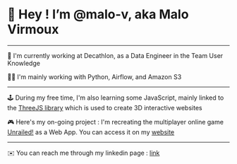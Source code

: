 # 👋 Hey ! I’m @malo-v, aka Malo Virmoux 

---

🏃 I'm currently working at Decathlon, as a Data Engineer in the Team User Knowledge

👨‍💻 I'm mainly working with Python, Airflow, and Amazon S3

---

🕹️ During my free time, I'm also learning some JavaScript, mainly linked to the [ThreeJS library](https://threejs.org/) which is used to create 3D interactive websites

🎮 Here's my on-going project : I'm recreating the multiplayer online game [Unrailed!](https://unrailed-game.com/) as a Web App. You can access it on my [website](https://virmoux.fr)

---

✉️ You can reach me through my linkedin page : [link](https://www.linkedin.com/in/malo.virmoux)
